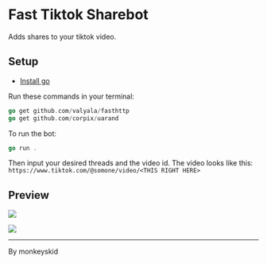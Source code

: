 # Fast Tiktok Sharebot

Adds shares to your tiktok video.

## Setup

-   [Install go](https://go.dev/dl/)

Run these commands in your terminal:

```go
go get github.com/valyala/fasthttp
go get github.com/corpix/uarand
```

To run the bot:

```go
go run .
```

Then input your desired threads and the video id.
The video looks like this: `https://www.tiktok.com/@somone/video/<THIS RIGHT HERE>`

## Preview

![](https://cdn.has-cool.pics/a1v6Nlq9P7fpZs0Ibv4UAlH99.png?k=pAhTTKr7mBGOdvRv)

![](https://cdn.has-cool.pics/is5zOwnNGOa2o7ElxyFEPJ4iW.png?k=BIJt0K6hOK9F7P34)

---

By monkeyskid
